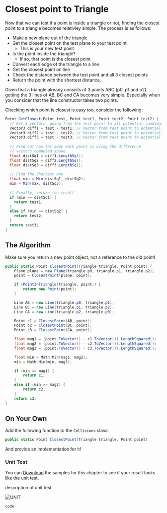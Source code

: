 # Closest point to Triangle

Now that we can test if a point is inside a triangle or not, finding the closest point to a triangle becomes relativley simple. The process is as follows:

* Make a new plane out of the triangle
* Get the closest point on the test plane to your test point
  * This is your new test point 
* Is the point inside the triangle?
  * If so, that point is the closest point
* Convert each edge of the triangle to a line
* Get the closest point on line
* Check the distance between the test point and all 3 closest points
* Return the point with the shortest distance.  

Given that a triangle already consists of 3 points ABC (p0, p1 and p2), getting the 3 lines of AB, BC and CA becomes very simple. Especially when you consider that the line constructor takes two points.

Checking which point is closest is easy too, consider the following:

```cs
Point GetClosest(Point test, Point test1, Point test2, Point test2) {
  // Get 3 vectors, going from the test point to all potential candidates
  Vector3 diff1 = test - test1; // Vector from test point to potentially closest 1
  Vector3 diff2 = test - test2; // Vector from test point to potentially closest 2
  Vector3 diff3 = test - test3; // Vector from test point to potentially closest 3
  
  // Find out how far away each point is using the difference
  // vectors computed above
  float distSq1 = diff1.LengthSq();  
  float distSq2 = diff2.LengthSq();
  float distSq3 = diff3.LengthSq();
  
  // Find the shortest one
  float min = Min(distSq1, distSq2);
  min = Min(max, distSq3);
  
  // Finally, return the result
  if (min == distSq1) {
    return test1;
  }
  else if (min == distSq2) {
    return test2;
  }
  return test3;
}
```

## The Algorithm

Make sure you return a new point object, not a reference to the old point!

```cs
public static Point ClosestPoint(Triangle triangle, Point point) {
    Plane plane = new Plane(triangle.p0, triangle.p1, triangle.p2);
    point = ClosestPoint(plane, point);

    if (PointInTriangle(triangle, point)) {
        return new Point(point);
    }

    Line AB = new Line(triangle.p0, triangle.p1);
    Line BC = new Line(triangle.p1, triangle.p2);
    Line CA = new Line(triangle.p2, triangle.p0);

    Point c1 = ClosestPoint(AB, point);
    Point c2 = ClosestPoint(BC, point);
    Point c3 = ClosestPoint(CA, point);

    float mag1 = (point.ToVector() - c1.ToVector()).LengthSquared();
    float mag2 = (point.ToVector() - c2.ToVector()).LengthSquared();
    float mag3 = (point.ToVector() - c3.ToVector()).LengthSquared();

    float min = Math.Min(mag1, mag2);
    min = Math.Min(min, mag3);

    if (min == mag1) {
        return c1;
    }
    else if (min == mag2) {
        return c2;
    }
    return c3;
}
```

## On Your Own

Add the following function to the ```Collisions``` class:

```cs
public static Point ClosestPoint(Triangle triangle, Point point)
```

And provide an implementation for it!

### Unit Test

You can [Download](../Samples/3DModels.rar) the samples for this chapter to see if your result looks like the unit test.

description of unit test

![UNIT](image)

```cs
code
```